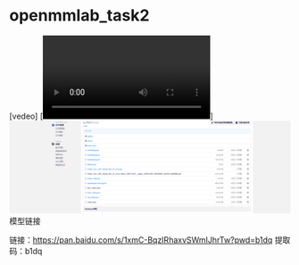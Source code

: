 # openmmlab_task2
[vedeo]
[![Watch the video](https://github.com/linjie111/openmmlab_task2/blob/main/video%20(1).mp4)]
![](project_screenshot.jpg)
模型链接

链接：https://pan.baidu.com/s/1xmC-BqzIRhaxvSWmIJhrTw?pwd=b1dq 
提取码：b1dq
